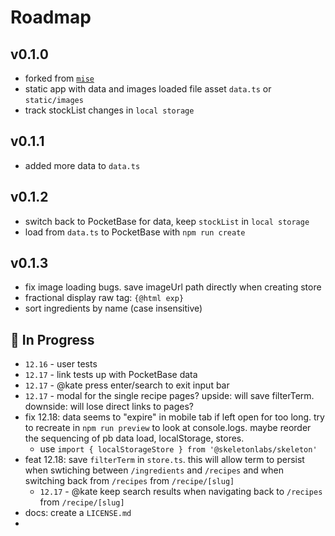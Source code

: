 # Roadmap

## v0.1.0

- forked from [`mise`](https://github.com/kylehorton33/mise)
- static app with data and images loaded file asset `data.ts` or `static/images`
- track stockList changes in `local storage`

## v0.1.1

- added more data to `data.ts`

## v0.1.2

- switch back to PocketBase for data, keep `stockList` in `local storage`
- load from `data.ts` to PocketBase with `npm run create`

## v0.1.3

- fix image loading bugs. save imageUrl path directly when creating store
- fractional display raw tag: `{@html exp}`
- sort ingredients by name (case insensitive)

## :construction: In Progress

- `12.16` - user tests
- `12.17` - link tests up with PocketBase data
- `12.17` - @kate press enter/search to exit input bar
- `12.17` - modal for the single recipe pages? upside: will save filterTerm. downside: will lose direct links to pages?
- fix 12.18: data seems to "expire" in mobile tab if left open for too long. try to recreate in `npm run preview` to look at console.logs. maybe reorder the sequencing of pb data load, localStorage, stores.
  - use `import { localStorageStore } from '@skeletonlabs/skeleton'`
- feat 12.18: save `filterTerm` in `store.ts`. this will allow term to persist when swtiching between `/ingredients` and `/recipes` and when switching back from `/recipes` from `/recipe/[slug]`
  -  `12.17` - @kate keep search results when navigating back to `/recipes` from `/recipe/[slug]`
- docs: create a `LICENSE.md`
- 
